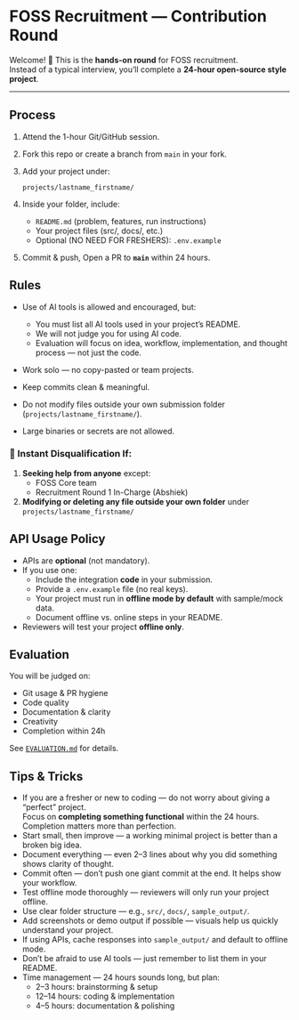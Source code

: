 # FOSS Recruitment — Contribution Round

Welcome! 🎉 This is the **hands-on round** for FOSS recruitment.  
Instead of a typical interview, you’ll complete a **24-hour open-source style project**.

---

## Process
1. Attend the 1-hour Git/GitHub session.
2. Fork this repo or create a branch from `main` in your fork.

4. Add your project under:
   ```
   projects/lastname_firstname/
   ```
5. Inside your folder, include:
   - `README.md` (problem, features, run instructions)
   - Your project files (src/, docs/, etc.)
   - Optional (NO NEED FOR FRESHERS): `.env.example`
6. Commit & push, Open a PR to **`main`** within 24 hours.

## Rules
- Use of AI tools is allowed and encouraged, but:
  - You must list all AI tools used in your project’s README.
  - We will not judge you for using AI code.
  - Evaluation will focus on idea, workflow, implementation, and thought process — not just the code.

- Work solo — no copy-pasted or team projects.
- Keep commits clean & meaningful.
- Do not modify files outside your own submission folder (`projects/lastname_firstname/`).
- Large binaries or secrets are not allowed.


### 🚨 Instant Disqualification If:
1. **Seeking help from anyone** except:
   - FOSS Core team
   - Recruitment Round 1 In-Charge (Abshiek)
2. **Modifying or deleting any file outside your own folder** under `projects/lastname_firstname/`

## API Usage Policy
- APIs are **optional** (not mandatory).  
- If you use one:
  - Include the integration **code** in your submission.
  - Provide a `.env.example` file (no real keys).
  - Your project must run in **offline mode by default** with sample/mock data.
  - Document offline vs. online steps in your README.
- Reviewers will test your project **offline only**.

## Evaluation
You will be judged on:
- Git usage & PR hygiene
- Code quality
- Documentation & clarity
- Creativity
- Completion within 24h

See [`EVALUATION.md`](./EVALUATION.md) for details.

## Tips & Tricks

- If you are a fresher or new to coding — do not worry about giving a “perfect” project.  
  Focus on **completing something functional** within the 24 hours. Completion matters more than perfection.
- Start small, then improve — a working minimal project is better than a broken big idea.
- Document everything — even 2–3 lines about why you did something shows clarity of thought.
- Commit often — don’t push one giant commit at the end. It helps show your workflow.
- Test offline mode thoroughly — reviewers will only run your project offline.
- Use clear folder structure — e.g., `src/`, `docs/`, `sample_output/`.
- Add screenshots or demo output if possible — visuals help us quickly understand your project.
- If using APIs, cache responses into `sample_output/` and default to offline mode.
- Don’t be afraid to use AI tools — just remember to list them in your README.
- Time management — 24 hours sounds long, but plan:  
  - 2–3 hours: brainstorming & setup  
  - 12–14 hours: coding & implementation  
  - 4–5 hours: documentation & polishing
